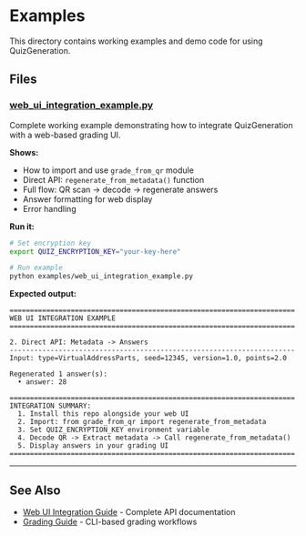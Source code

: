 # Examples

This directory contains working examples and demo code for using QuizGeneration.

## Files

### [web_ui_integration_example.py](web_ui_integration_example.py)

Complete working example demonstrating how to integrate QuizGeneration with a web-based grading UI.

**Shows:**
- How to import and use `grade_from_qr` module
- Direct API: `regenerate_from_metadata()` function
- Full flow: QR scan → decode → regenerate answers
- Answer formatting for web display
- Error handling

**Run it:**
```bash
# Set encryption key
export QUIZ_ENCRYPTION_KEY="your-key-here"

# Run example
python examples/web_ui_integration_example.py
```

**Expected output:**
```
======================================================================
WEB UI INTEGRATION EXAMPLE
======================================================================

2. Direct API: Metadata -> Answers
----------------------------------------------------------------------
Input: type=VirtualAddressParts, seed=12345, version=1.0, points=2.0

Regenerated 1 answer(s):
  • answer: 28

======================================================================
INTEGRATION SUMMARY:
  1. Install this repo alongside your web UI
  2. Import: from grade_from_qr import regenerate_from_metadata
  3. Set QUIZ_ENCRYPTION_KEY environment variable
  4. Decode QR -> Extract metadata -> Call regenerate_from_metadata()
  5. Display answers in your grading UI
======================================================================
```

---

## See Also

- [Web UI Integration Guide](../documentation/WEB_UI_INTEGRATION.md) - Complete API documentation
- [Grading Guide](../documentation/GRADING_GUIDE.md) - CLI-based grading workflows
